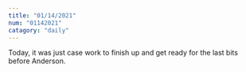```yaml
---
title: "01/14/2021"
num: "01142021"
catagory: "daily"
---
```

Today, it was just case work to finish up and get ready for the last bits before Anderson.
